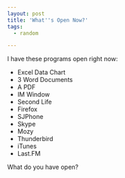 ```yaml
---
layout: post
title: 'What''s Open Now?'
tags:
  - random

---
```


I have these programs open right now:
<ul>
	<li>Excel Data Chart</li>
	<li>3 Word Documents</li>
	<li>A PDF</li>
	<li>IM Window</li>
	<li>Second Life</li>
	<li>Firefox</li>
	<li>SJPhone</li>
	<li>Skype</li>
	<li>Mozy</li>
	<li>Thunderbird</li>
	<li>iTunes</li>
	<li>Last.FM</li>
</ul>
What do you have open?
